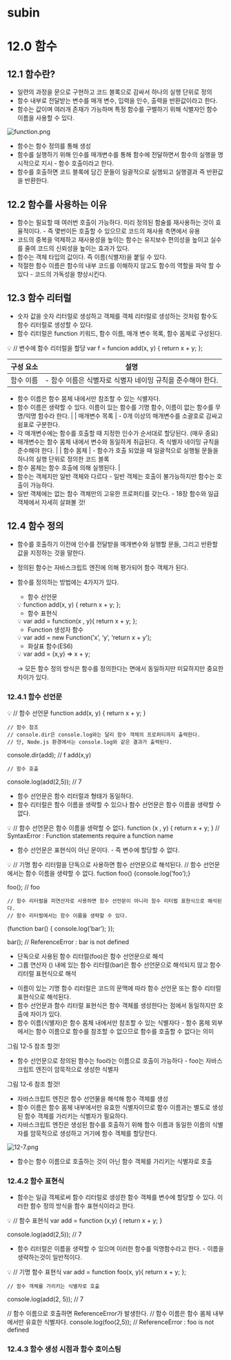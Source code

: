 # subin

# 12.0 함수

## 12.1 함수란?

- 일련의 과정을 문으로 구현하고 코드 블록으로 감싸서 하나의 실행 단위로 정의
- 함수 내부로 전달받는 변수를 매개 변수, 입력을 인수, 출력을 반환값이라고 한다.
- 함수는 값이며 여러개 존재가 가능하며 특정 함수를 구별하기 위해 식별자인 함수 이름을 사용할 수 있다.

  

![function.png](subin%20917c36ba507c49c084869e23c11ad7b6/function.png)

- 함수는 함수 정의를 통해 생성
- 함수를 실행하기 위해 인수를 매개변수를 통해 함수에 전달하면서 함수의 실행을 명시적으로 지시 - 함수 호출이라고 한다.
- 함수를 호출하면 코드 블록에 담긴 문들이 일괄적으로 실행되고 실행결과 즉 반환값을 반환한다.

## 12.2 함수를 사용하는 이유

- 함수는 필요할 때 여러번 호출이 가능하다. 미리 정의된 함술를 재사용하는 것이 효율적이다.  - 즉 몇번이든 호출할 수 있으므로 코드의 재사용 측면에서 유용
- 코드의 중복을 억제하고 재사용성을 높이는 함수는 유지보수 편의성을 높이고 실수를 줄여 코드의 신뢰성을 높이는 효과가 있다.
- 함수는 객체 타입의 값이다. 즉 이름(식별자)을 붙일 수 있다.
- 적절한 함수 이름은 함수의 내부 코드를 이해하지 않고도 함수의 역할을 파악 할 수 있다 - 코드의 가독성을 향상시킨다.

## 12.3 함수 리터럴

- 숫자 값을 숫자 리터럴로 생성하고 객체를 객체 리터럴로 생성하는 것처럼 함수도 함수 리터럴로 생성할 수 있다.
- 함수 리터럴은 function 키워드, 함수 이름, 매개 변수 목록, 함수 몸체로 구성된다.

<aside>
💡     // 변수에 함수 리터럴을 할당
var f = funcion add(x, y) {
    return x + y;
};

</aside>

| 구성 요소 | 설명 |
| --- | --- |
| 함수 이름 | - 함수 이름은 식별자로 식별자 네이밍 규칙을 준수해야 한다.
- 함수 이름은 함수 몸체 내에서만 참조할 수 있는 식별자다.
- 함수 이름은 생략할 수 있다. 이름이 있는 함수를 기명 함수, 이름이 없는 함수를 무명/익명 함수라 한다. |
| 매개변수 목록 | - 0개 이상의 매개변수를 소괄호로 감싸고 쉼표로 구분한다.
- 각 매개변수에는 함수를 호출할 때 지정한 인수가 순서대로 할당된다. (매우 중요)
- 매개변수는 함수 몸체 내에서 변수와 동일하게 취급된다. 즉 식별자 네이밍 규칙을 준수해야 한다. |
| 함수 몸체 | - 함수가 호출 되었을 때 일괄적으로 실행될 문들을 하나의 실행 단위로 정의한 코드 블록
- 함수 몸체는 함수 호출에 의해 실행된다. |
- 함수는 객체지만 일반 객체와 다르다 - 일반 객체는 호출이 불가능하지만 함수는 호출이 가능하다.
- 일반 객체에는 없는 함수 객체만의 고유한 프로퍼티를 갖는다. - 18장 함수와 일급 객체에서 자세히  살펴볼 것!

## 12.4 함수 정의

- 함수를 호출하기 이전에 인수를 전달받을 매개변수와 실행할 문들, 그리고 반환할 값을 지정하는 것을 말한다.
- 정의된 함수는 자바스크립트 엔진에 의해 평가되어 함수 객체가 된다.
- 함수를 정의하는 방법에는 4가지가 있다.
    - 함수 선언문
    
    <aside>
    💡 function add(x, y) {
        return x + y;
    };
    
    </aside>
    
    - 함수 표현식
    
    <aside>
    💡 var add = function(x , y){
        return x + y;
    };
    
    </aside>
    
    - Function 생성자 함수
    
    <aside>
    💡 var add = new Function(’x’, ‘y’, ‘return x + y’);
    
    </aside>
    
    - 화살표 함수(ES6)
    
    <aside>
    💡 var add = (x,y) ⇒ x + y;
    
    </aside>
    
    → 모든 함수 정의 방식은 함수를 정의한다는 면에서 동일하지만 미묘하지만 중요한 차이가 있다.
    

### 12.4.1 함수 선언문

<aside>
💡     // 함수 선언문
function add(x, y) {
    return x + y;
}

    // 함수 참조
    // console.dir은 console.log와는 달리 함수 객체의 프로퍼티까지 출력한다.
    // 단, Node.js 환경에서는 console.log와 같은 결과가 출력된다.
console.dir(add); // f add(x,y)

    // 함수 호출
console.log(add(2,5)); // 7

</aside>

- 함수 선언문은 함수 리터럴과 형태가 동일하다.
- 함수 리터럴은 함수 이름을 생략할 수 있으나 함수 선언문은 함수 이름을 생략할 수 없다.

<aside>
💡     // 함수 선언문은 함수 이름을 생략할 수 없다.
function (x , y) {
    return x + y;
}    // SyntaxError : Function statements require a function name

</aside>

- 함수 선언문은 표현식이 아닌 문이다. - 즉 변수에 할당할 수 없다.

<aside>
💡     // 기명 함수 리터럴을 단독으로 사용하면 함수 선언문으로 해석된다.
    // 함수 선언문에서는 함수 이름을 생략할 수 없다.
fuction foo() {console.log(’foo’);}

foo();    // foo

    // 함수 리터럴을 피연산자로 사용하면 함수 선언문이 아니라 함수 리터럴 표현식으로 해석된다.
    // 함수 리터럴에서는 함수 이름을 생략할 수 있다.
(function bar() { console.log(’bar’); });

bar();    // ReferenceError : bar is not defined

- 단독으로 사용된 함수 리터럴(foo)은 함수 선언문으로 해석
- 그룹 연산자 () 내에 있는 함수 리터럴(bar)은 함수 선언문으로 해석되지 않고 함수 리터럴 표현식으로 해석

</aside>

- 이름이 있는 기명 함수 리터럴은 코드의 문맥에 따라 함수 선언문 또는 함수 리터럴 표현식으로 해석된다.
- 함수 선언문과 함수 리터럴 표현식은 함수 객체를 생성한다는 점에서 동일하지만 호출에 차이가 있다.
- 함수 이름(식별자)은 함수 몸체 내에서만 참조할 수 있는 식별자다 - 함수 몸체 외부에서는 함수 이름으로 함수를 참조할 수 없으므로 함수를 호출할 수 없다는 의미

그림 12-5 참조 할것!

- 함수 선언문으로 정의된 함수는 foo라는 이름으로 호출이 가능하다 - foo는 자바스크립트 엔진이 암묵적으로 생성한 식별자

그림 12-6 참조 할것!

- 자바스크립트 엔진은 함수 선언물을 해석해 함수 객체를 생성
- 함수 이름은 함수 몸체 내부에서만 유효한 식별자이므로 함수 이름과는 별도로 생성된 함수 객체를 가리키는 식별자가 필요하다.
- 자바스크립트 엔진은 생성된 함수를 호출하기 위해 함수 이름과 동일한 이름의 식별자를 암묵적으로 생성하고 거기에 함수 객체를 할당한다.

![12-7.png](subin%20917c36ba507c49c084869e23c11ad7b6/12-7.png)

- 함수는 함수 이름으로 호출하는 것이 아닌 함수 객체를 가리키는 식별자로 호출

### 12.4.2 함수 표현식

- 함수는 일급 객체로써 함수 리터럴로 생성한 함수 객체를 변수에 할당할 수 있다. 이러한 함수 정의 방식을 함수 표현식이라고 한다.

<aside>
💡     // 함수 표현식
var add = function (x,y) {
  return x + y;
}

console.log(add(2,5));    // 7

</aside>

- 함수 리터럴은 이름을 생략할 수 있으며 이러한 함수를 익명함수라고 한다. - 이름을 생략하는것이 일반적이다.

<aside>
💡     // 기명 함수 표현식
var add = function foo(x, y){
    return x + y;
};

    // 함수 객체를 가리키는 식별자로 호출
console.log(add(2, 5));     // 7

  // 함수 이름으로 호출하면 ReferenceError가 발생한다.
  // 함수 이름은 함수 몸체 내부에서만 유효한 식별자다.
console.log(foo(2,5));      // ReferenceError : foo is not defined

</aside>

### 12.4.3 함수 생성 시점과 함수 호이스팅